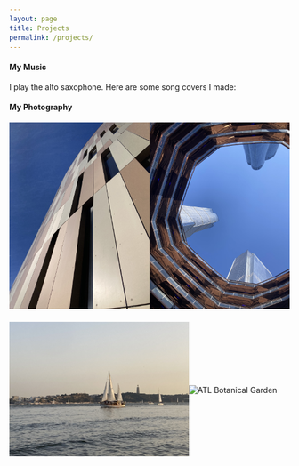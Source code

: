 ```yaml
---
layout: page
title: Projects
permalink: /projects/
---
```


#### My Music

I play the alto saxophone. Here are some song covers I made:

<!--
https://youtu.be/8dHgwFFM1ZU
-->

#### My Photography

<!-- Create Rows of Fotos -->
  <section class="photography">
    <div class="photography-row">
      <div class="img-museum">
        <img src="/assets/img/1.jpg" alt="Civil Rights Museum ATL">
      </div>
      <div class="img-nyc">
        <img src="/assets/img/4.jpg" alt="NYC">
      </div>
    </div>    
    <div class="photography-row">
      <div class="img-boat">
        <img src="/assets/img/3.jpg" alt="Sailboat Lisbon">
      </div>
      <div class="img-trees">
        <img src="/assets/img/2.jpg" alt="ATL Botanical Garden">
      </div>
    </div>
  </section>


<!-- CSS for layout styling -->
<style>
  .photography-row {
    display: flex;
    align-items: center;
    margin-bottom: 20px;
  }

  .img-boat {
    max-width: 64%;
  }
  .img-trees{
    max-width: 36%;
  }
</style>